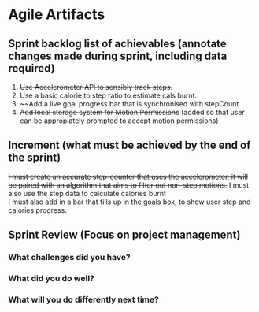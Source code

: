 # Agile Artifacts
## Sprint backlog list of achievables (annotate changes made during sprint, including data required)
1. ~~Use Accelerometer API to sensibly track steps.~~
2. Use a basic calorie to step ratio to estimate cals burnt.
3. ~~Add a live goal progress bar that is synchronised with stepCount
4. ~~Add local storage system for Motion Permissions~~ (added so that user can be appropiately prompted to accept motion permissions)
## Increment (what must be achieved by the end of the sprint)
~~I must create an accurate step-counter that uses the accelerometer, it will be paired with an algorithm that aims to filter out non-step motions.~~
I must also use the step data to calculate calories burnt  
I must also add in a bar that fills up in the goals box, to show user step and calories progress.



## Sprint Review (Focus on project management)

### What challenges did you have?


### What did you do well?


### What will you do differently next time?


